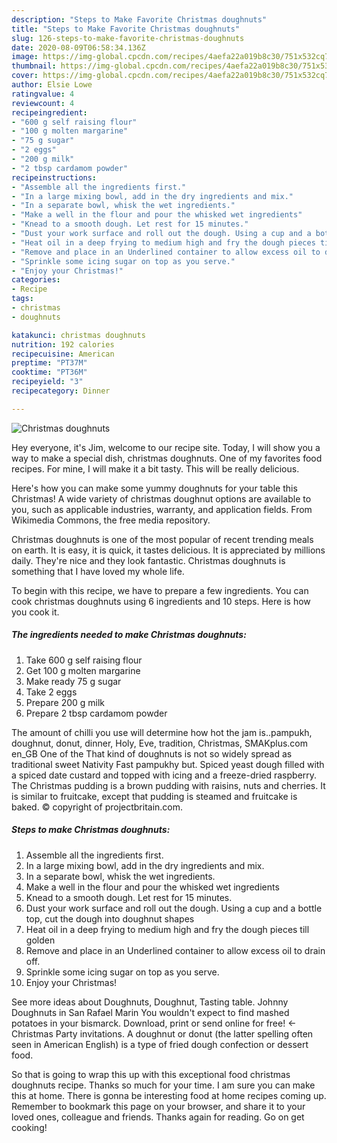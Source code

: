 ```yaml
---
description: "Steps to Make Favorite Christmas doughnuts"
title: "Steps to Make Favorite Christmas doughnuts"
slug: 126-steps-to-make-favorite-christmas-doughnuts
date: 2020-08-09T06:58:34.136Z
image: https://img-global.cpcdn.com/recipes/4aefa22a019b8c30/751x532cq70/christmas-doughnuts-recipe-main-photo.jpg
thumbnail: https://img-global.cpcdn.com/recipes/4aefa22a019b8c30/751x532cq70/christmas-doughnuts-recipe-main-photo.jpg
cover: https://img-global.cpcdn.com/recipes/4aefa22a019b8c30/751x532cq70/christmas-doughnuts-recipe-main-photo.jpg
author: Elsie Lowe
ratingvalue: 4
reviewcount: 4
recipeingredient:
- "600 g self raising flour"
- "100 g molten margarine"
- "75 g sugar"
- "2 eggs"
- "200 g milk"
- "2 tbsp cardamom powder"
recipeinstructions:
- "Assemble all the ingredients first."
- "In a large mixing bowl, add in the dry ingredients and mix."
- "In a separate bowl, whisk the wet ingredients."
- "Make a well in the flour and pour the whisked wet ingredients"
- "Knead to a smooth dough. Let rest for 15 minutes."
- "Dust your work surface and roll out the dough. Using a cup and a bottle top, cut the dough into doughnut shapes"
- "Heat oil in a deep frying to medium high and fry the dough pieces till golden"
- "Remove and place in an Underlined container to allow excess oil to drain off."
- "Sprinkle some icing sugar on top as you serve."
- "Enjoy your Christmas!"
categories:
- Recipe
tags:
- christmas
- doughnuts

katakunci: christmas doughnuts 
nutrition: 192 calories
recipecuisine: American
preptime: "PT37M"
cooktime: "PT36M"
recipeyield: "3"
recipecategory: Dinner

---
```



![Christmas doughnuts](https://img-global.cpcdn.com/recipes/4aefa22a019b8c30/751x532cq70/christmas-doughnuts-recipe-main-photo.jpg)

Hey everyone, it's Jim, welcome to our recipe site. Today, I will show you a way to make a special dish, christmas doughnuts. One of my favorites food recipes. For mine, I will make it a bit tasty. This will be really delicious.

Here&#39;s how you can make some yummy doughnuts for your table this Christmas! A wide variety of christmas doughnut options are available to you, such as applicable industries, warranty, and application fields. From Wikimedia Commons, the free media repository.

Christmas doughnuts is one of the most popular of recent trending meals on earth. It is easy, it is quick, it tastes delicious. It is appreciated by millions daily. They're nice and they look fantastic. Christmas doughnuts is something that I have loved my whole life.


To begin with this recipe, we have to prepare a few ingredients. You can cook christmas doughnuts using 6 ingredients and 10 steps. Here is how you cook it.

<!--inarticleads1-->

##### The ingredients needed to make Christmas doughnuts:

1. Take 600 g self raising flour
1. Get 100 g molten margarine
1. Make ready 75 g sugar
1. Take 2 eggs
1. Prepare 200 g milk
1. Prepare 2 tbsp cardamom powder


The amount of chilli you use will determine how hot the jam is..pampukh, doughnut, donut, dinner, Holy, Eve, tradition, Christmas, SMAKplus.com en_GB One of the That kind of doughnuts is not so widely spread as traditional sweet Nativity Fast pampukhy but. Spiced yeast dough filled with a spiced date custard and topped with icing and a freeze-dried raspberry. The Christmas pudding is a brown pudding with raisins, nuts and cherries. It is similar to fruitcake, except that pudding is steamed and fruitcake is baked. © copyright of projectbritain.com. 

<!--inarticleads2-->

##### Steps to make Christmas doughnuts:

1. Assemble all the ingredients first.
1. In a large mixing bowl, add in the dry ingredients and mix.
1. In a separate bowl, whisk the wet ingredients.
1. Make a well in the flour and pour the whisked wet ingredients
1. Knead to a smooth dough. Let rest for 15 minutes.
1. Dust your work surface and roll out the dough. Using a cup and a bottle top, cut the dough into doughnut shapes
1. Heat oil in a deep frying to medium high and fry the dough pieces till golden
1. Remove and place in an Underlined container to allow excess oil to drain off.
1. Sprinkle some icing sugar on top as you serve.
1. Enjoy your Christmas!


See more ideas about Doughnuts, Doughnut, Tasting table. Johnny Doughnuts in San Rafael Marin You wouldn&#39;t expect to find mashed potatoes in your bismarck. Download, print or send online for free! ← Christmas Party invitations. A doughnut or donut (the latter spelling often seen in American English) is a type of fried dough confection or dessert food. 

So that is going to wrap this up with this exceptional food christmas doughnuts recipe. Thanks so much for your time. I am sure you can make this at home. There is gonna be interesting food at home recipes coming up. Remember to bookmark this page on your browser, and share it to your loved ones, colleague and friends. Thanks again for reading. Go on get cooking!
